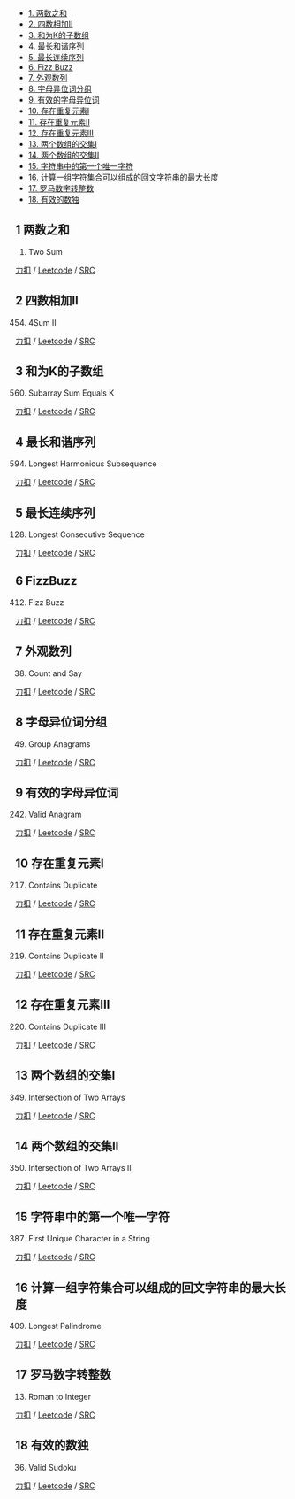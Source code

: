<!-- GFM-TOC -->
* [1. 两数之和](#1-两数之和)
* [2. 四数相加II](#2-四数相加II)
* [3. 和为K的子数组](#3-和为K的子数组)
* [4. 最长和谐序列](#4-最长和谐序列)
* [5. 最长连续序列](#5-最长连续序列)
* [6. Fizz Buzz](#6-FizzBuzz)
* [7. 外观数列](#7-外观数列)
* [8. 字母异位词分组](#8-字母异位词分组)
* [9. 有效的字母异位词](#9-有效的字母异位词)
* [10. 存在重复元素I](#10-存在重复元素I)
* [11. 存在重复元素II](#11-存在重复元素II)
* [12. 存在重复元素III](#12-存在重复元素III)
* [13. 两个数组的交集I](#13-两个数组的交集I)
* [14. 两个数组的交集II](#14-两个数组的交集II)
* [15. 字符串中的第一个唯一字符](#15-字符串中的第一个唯一字符)
* [16. 计算一组字符集合可以组成的回文字符串的最大长度](#16-计算一组字符集合可以组成的回文字符串的最大长度)
* [17. 罗马数字转整数](#17-罗马数字转整数)
* [18. 有效的数独](#18-有效的数独)
<!-- GFM-TOC -->

## 1 两数之和    
1. Two Sum

[力扣](https://leetcode-cn.com/problems/two-sum/) / [Leetcode](https://leetcode.com/problems/two-sum/) / [SRC](../ds_3_hash/L1.cpp)

## 2 四数相加II  

454. 4Sum II

[力扣](https://leetcode-cn.com/problems/4sum-ii/) / [Leetcode](https://leetcode.com/problems/4sum-ii/) / [SRC](../ds_3_hash/L454.cpp)

## 3 和为K的子数组
560. Subarray Sum Equals K

[力扣](https://leetcode-cn.com/problems/subarray-sum-equals-k/) / [Leetcode](https://leetcode.com/problems/subarray-sum-equals-k/) / [SRC](../ds_3_hash/L560-m.cpp)

## 4 最长和谐序列
594. Longest Harmonious Subsequence 

[力扣](https://leetcode-cn.com/problems/longest-harmonious-subsequence/) / [Leetcode](https://leetcode.com/problems/longest-harmonious-subsequence/) / [SRC](../ds_3_hash/L594.cpp)

## 5 最长连续序列
128. Longest Consecutive Sequence

[力扣](https://leetcode-cn.com/problems/longest-consecutive-sequence/) / [Leetcode](https://leetcode.com/problems/longest-consecutive-sequence/) / [SRC](../ds_3_hash/L128-h.cpp)

## 6 FizzBuzz
412. Fizz Buzz

[力扣](https://leetcode-cn.com/problems/fizz-buzz/) / [Leetcode](https://leetcode.com/problems/fizz-buzz/) / [SRC](../ds_3_hash/L412.cpp)

## 7 外观数列
38. Count and Say

[力扣](https://leetcode-cn.com/problems/count-and-say/) / [Leetcode](https://leetcode.com/problems/count-and-say/) / [SRC](../ds_3_hash/L38.cpp)

## 8 字母异位词分组  
49. Group Anagrams

[力扣](https://leetcode-cn.com/problems/group-anagrams/) / [Leetcode](https://leetcode.com/problems/group-anagrams/) / [SRC](../ds_3_hash/L49.cpp)

## 9 有效的字母异位词 
242. Valid Anagram  

[力扣](https://leetcode-cn.com/problems/valid-anagram/) / [Leetcode](https://leetcode.com/problems/valid-anagram/) / [SRC](../ds_3_hash/L242.cpp)

## 10 存在重复元素I 
217. Contains Duplicate

[力扣](https://leetcode-cn.com/problems/contains-duplicate/) / [Leetcode](https://leetcode.com/problems/contains-duplicate/) / [SRC](../ds_3_hash/L217.cpp)

## 11 存在重复元素II  
219. Contains Duplicate II 

[力扣](https://leetcode-cn.com/problems/contains-duplicate-ii/) / [Leetcode](https://leetcode.com/problems/contains-duplicate-ii/) / [SRC](../ds_3_hash/L219.cpp)

## 12 存在重复元素III
220. Contains Duplicate III

[力扣](https://leetcode-cn.com/problems/contains-duplicate-iii/) / [Leetcode](https://leetcode.com/problems/contains-duplicate-iii/) / [SRC](../ds_3_hash/L220-m.cpp)

## 13 两个数组的交集I
349. Intersection of Two Arrays

[力扣](https://leetcode-cn.com/problems/intersection-of-two-arrays/) / [Leetcode](https://leetcode.com/problems/intersection-of-two-arrays/) / [SRC](../ds_3_hash/L349.cpp)

## 14 两个数组的交集II
350. Intersection of Two Arrays II

[力扣](https://leetcode-cn.com/problems/intersection-of-two-arrays-ii/) / [Leetcode](https://leetcode.com/problems/intersection-of-two-arrays-ii/) / [SRC](../ds_3_hash/L350.cpp)

## 15 字符串中的第一个唯一字符
387. First Unique Character in a String

[力扣](https://leetcode-cn.com/problems/first-unique-character-in-a-string/) / [Leetcode](https://leetcode.com/problems/first-unique-character-in-a-string/) / [SRC](../ds_3_hash/L387.cpp)

## 16 计算一组字符集合可以组成的回文字符串的最大长度
409. Longest Palindrome

[力扣](https://leetcode-cn.com/problems/longest-palindrome/) / [Leetcode](https://leetcode.com/problems/longest-palindrome/) / [SRC](../ds_3_hash/L409.cpp)

## 17 罗马数字转整数
13. Roman to Integer

[力扣](https://leetcode-cn.com/problems/roman-to-integer/) / [Leetcode](https://leetcode.com/problems/roman-to-integer/) / [SRC](../ds_3_hash/L13.cpp)

## 18 有效的数独
36. Valid Sudoku

[力扣](https://leetcode-cn.com/problems/valid-sudoku/) / [Leetcode](https://leetcode.com/problems/valid-sudoku/) / [SRC](../ds_3_hash/L36-m.cpp)






